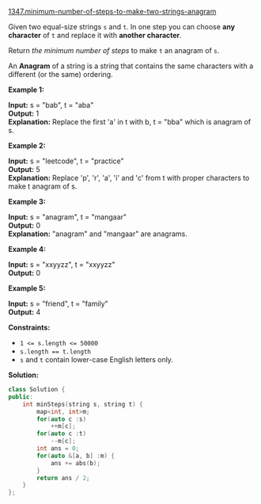 [1347.minimum-number-of-steps-to-make-two-strings-anagram](https://leetcode.com/problems/minimum-number-of-steps-to-make-two-strings-anagram/)  

Given two equal-size strings `s` and `t`. In one step you can choose **any character** of `t` and replace it with **another character**.

Return _the minimum number of steps_ to make `t` an anagram of `s`.

An **Anagram** of a string is a string that contains the same characters with a different (or the same) ordering.

**Example 1:**

  
**Input:** s = "bab", t = "aba"  
**Output:** 1  
**Explanation:** Replace the first 'a' in t with b, t = "bba" which is anagram of s.  

**Example 2:**

  
**Input:** s = "leetcode", t = "practice"  
**Output:** 5  
**Explanation:** Replace 'p', 'r', 'a', 'i' and 'c' from t with proper characters to make t anagram of s.  

**Example 3:**

  
**Input:** s = "anagram", t = "mangaar"  
**Output:** 0  
**Explanation:** "anagram" and "mangaar" are anagrams.   

**Example 4:**

  
**Input:** s = "xxyyzz", t = "xxyyzz"  
**Output:** 0  

**Example 5:**

  
**Input:** s = "friend", t = "family"  
**Output:** 4  

**Constraints:**

*   `1 <= s.length <= 50000`
*   `s.length == t.length`
*   `s` and `t` contain lower-case English letters only.  



**Solution:**  

```cpp
class Solution {
public:
    int minSteps(string s, string t) {
        map<int, int>m;
        for(auto c :s)
            ++m[c];
        for(auto c :t)
            --m[c];
        int ans = 0;
        for(auto &[a, b] :m) {
            ans += abs(b);
        }
        return ans / 2;
    }
};
```
      